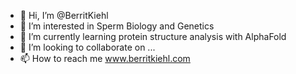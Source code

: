 - 👋 Hi, I’m @BerritKiehl
- 👀 I’m interested in Sperm Biology and Genetics
- 🌱 I’m currently learning protein structure analysis with AlphaFold
- 💞️ I’m looking to collaborate on ...
- 📫 How to reach me www.berritkiehl.com

<!---
BerritKiehl/BerritKiehl is a ✨ special ✨ repository because its `README.md` (this file) appears on your GitHub profile.
You can click the Preview link to take a look at your changes.
--->
